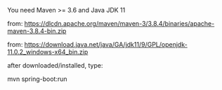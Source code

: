 You need Maven >= 3.6 and Java JDK 11

from:
https://dlcdn.apache.org/maven/maven-3/3.8.4/binaries/apache-maven-3.8.4-bin.zip

from:
https://download.java.net/java/GA/jdk11/9/GPL/openjdk-11.0.2_windows-x64_bin.zip

after downloaded/installed, type:

mvn spring-boot:run
